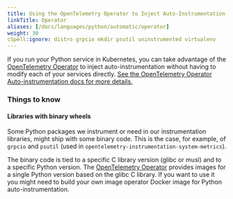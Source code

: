 ```yaml
---
title: Using the OpenTelemetry Operator to Inject Auto-Instrumentation
linkTitle: Operator
aliases: [/docs/languages/python/automatic/operator]
weight: 30
cSpell:ignore: distro grpcio mkdir psutil uninstrumented virtualenv
---
```


If you run your Python service in Kubernetes, you can take advantage of the
[OpenTelemetry Operator](https://github.com/open-telemetry/opentelemetry-operator)
to inject auto-instrumentation without having to modify each of your services
directly.
[See the OpenTelemetry Operator Auto-instrumentation docs for more details.](/docs/kubernetes/operator/automatic/)

### Things to know

#### Libraries with binary wheels

Some Python packages we instrument or need in our
instrumentation libraries, might ship with some binary code. This is
the case, for example, of `grpcio` and `psutil` (used in `opentelemetry-instrumentation-system-metrics`).

The binary code is tied to a specific C library version (glibc or musl)
and to a specific Python version. The
[OpenTelemetry Operator](https://github.com/open-telemetry/opentelemetry-operator)
provides images for a single Python version based on the glibc C
library. If you want to use it you might need to build your own image
operator Docker image for Python auto-instrumentation.
